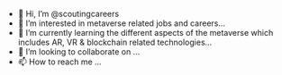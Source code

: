 - 👋 Hi, I’m @scoutingcareers
- 👀 I’m interested in metaverse related jobs and careers...
- 🌱 I’m currently learning the different aspects of the metaverse which includes AR, VR & blockchain related technologies...
- 💞️ I’m looking to collaborate on ...
- 📫 How to reach me ...

<!---
scoutingcareers/scoutingcareers is a ✨ special ✨ repository because its `README.md` (this file) appears on your GitHub profile.
You can click the Preview link to take a look at your changes.
--->
